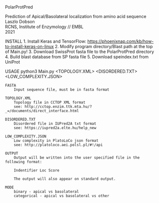 PolarProtPred

Prediction of Apical/Basolateral localization from amino acid sequence            
Laszlo Dobson                 
RCNS, Institute of Enzymology // EMBL     
2021                      

INSTALL
    1. Install Keras and TensorFlow: https://phoenixnap.com/kb/how-to-install-keras-on-linux
    2. Modify program directory/Blast path at the top of Main.py!
    3. Download SwissProt fasta file to the PolarProtPred directory
    4. Build blast database from SP fasta file
    5. Download speindex.txt from UniProt


USAGE
    python3 Main.py <FASTA> <TOPOLOGY.XML> <DISORDERED.TXT> <LOW_COMPLEXITY.JSON> <OUTPUT> <MODE>

    FASTA
        Input sequence file, must be in fasta format

    TOPOLOGY.XML
        Topology file in CCTOP XML format
        see: http://cctop.enzim.ttk.mta.hu/?_=/documents/direct_interface.html

    DISORDERED.TXT
        Disordered file in IUPred2A txt format
        see: https://iupred2a.elte.hu/help_new

    LOW_COMPLEXITY.JSON
        Low complexity in PlatoLoCo json format
        see: http://platoloco.aei.polsl.pl/#!/api

    OUTPUT
        Output will be written into the user specified file in the following format:

        Indentifier Loc Score

        The output will also appear on standard output.

    MODE
        binary - apical vs basolateral
        categorical - apical vs basolateral vs other


